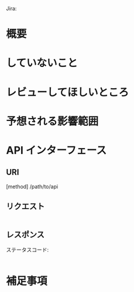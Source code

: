 Jira: 

# 概要

# していないこと

# レビューしてほしいところ

# 予想される影響範囲

# API インターフェース
## URI
[method] /path/to/api

## リクエスト
```json
```

## レスポンス
ステータスコード: 
```json
```

# 補足事項
